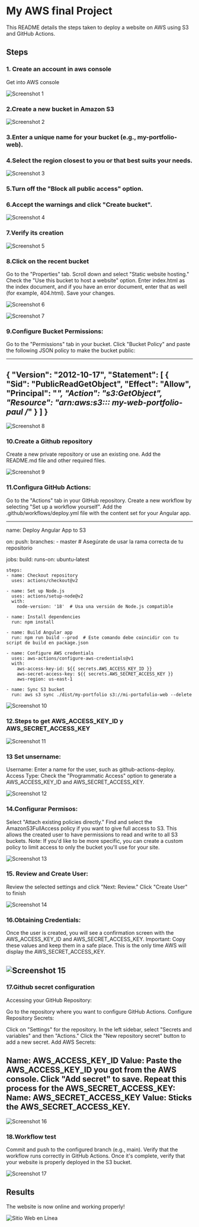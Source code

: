 # My AWS final Project

This README details the steps taken to deploy a website on AWS using S3 and GitHub Actions.

## Steps

### 1. Create an account in aws console

Get into AWS console

![Screenshot 1](/src/assets/Screenshots/1..png)

### 2.Create a new bucket in Amazon S3

![Screenshot 2](/src/assets/Screenshots/2.png)

### 3.Enter a unique name for your bucket (e.g., my-portfolio-web).
### 4.Select the region closest to you or that best suits your needs.

![Screenshot 3](/src/assets/Screenshots/3.png)
### 5.Turn off the "Block all public access" option.
### 6.Accept the warnings and click "Create bucket".

![Screenshot 4](/src/assets/Screenshots/4.png)

### 7.Verify its creation
![Screenshot 5](/src/assets/Screenshots/5.png)

### 8.Click on the recent bucket
Go to the "Properties" tab.
Scroll down and select "Static website hosting."
Check the "Use this bucket to host a website" option.
Enter index.html as the index document, and if you have an error document, enter that as well (for example, 404.html).
Save your changes.

![Screenshot 6](/src/assets/Screenshots/6.png)

![Screenshot 7](/src/assets/Screenshots/7.png)

### 9.Configure Bucket Permissions:
Go to the "Permissions" tab in your bucket.
Click "Bucket Policy" and paste the following JSON policy to make the bucket public:

------------------------------
{
    "Version": "2012-10-17",
    "Statement": [
        {
            "Sid": "PublicReadGetObject",
            "Effect": "Allow",
            "Principal": "*",
            "Action": "s3:GetObject",
            "Resource": "arn:aws:s3::: my-web-portfolio-paul /*"
        }
    ]
}
--------------------------------
![Screenshot 8](/src/assets/Screenshots/8.png)

### 10.Create a Github repository

Create a new private repository or use an existing one.
Add the README.md file and other required files.

![Screenshot 9](/src/assets/Screenshots/9.png)

### 11.Configura GitHub Actions:
Go to the "Actions" tab in your GitHub repository.
Create a new workflow by selecting "Set up a workflow yourself".
Add the .github/workflows/deploy.yml file with the content set for your Angular app.

-----------------------------------------------------
name: Deploy Angular App to S3

on:
  push:
    branches:
      - master  # Asegúrate de usar la rama correcta de tu repositorio

jobs:
  build:
    runs-on: ubuntu-latest

    steps:
    - name: Checkout repository
      uses: actions/checkout@v2

    - name: Set up Node.js
      uses: actions/setup-node@v2
      with:
        node-version: '18'  # Usa una versión de Node.js compatible

    - name: Install dependencies
      run: npm install

    - name: Build Angular app
      run: npm run build --prod  # Este comando debe coincidir con tu script de build en package.json

    - name: Configure AWS credentials
      uses: aws-actions/configure-aws-credentials@v1
      with:
        aws-access-key-id: ${{ secrets.AWS_ACCESS_KEY_ID }}
        aws-secret-access-key: ${{ secrets.AWS_SECRET_ACCESS_KEY }}
        aws-region: us-east-1

    - name: Sync S3 bucket
      run: aws s3 sync ./dist/my-portfolio s3://mi-portafolio-web --delete

![Screenshot 10](/src/assets/Screenshots/10.png)

### 12.Steps to get AWS_ACCESS_KEY_ID y AWS_SECRET_ACCESS_KEY

![Screenshot 11](/src/assets/Screenshots/11.png)

### 13 Set unsername:
Username: Enter a name for the user, such as github-actions-deploy.
Access Type: Check the "Programmatic Access" option to generate a AWS_ACCESS_KEY_ID and AWS_SECRET_ACCESS_KEY.


![Screenshot 12](/src/assets/Screenshots/12.png)

### 14.Configurar Permisos:
Select "Attach existing policies directly."
Find and select the AmazonS3FullAccess policy if you want to give full access to S3. This allows the created user to have permissions to read and write to all S3 buckets.
Note: If you'd like to be more specific, you can create a custom policy to limit access to only the bucket you'll use for your site.


![Screenshot 13](/src/assets/Screenshots/13.png)

### 15. Review and Create User:

Review the selected settings and click "Next: Review."
Click "Create User" to finish 

![Screenshot 14](/src/assets/Screenshots/14.png)

### 16.Obtaining Credentials:
Once the user is created, you will see a confirmation screen with the AWS_ACCESS_KEY_ID and AWS_SECRET_ACCESS_KEY.
Important: Copy these values and keep them in a safe place. This is the only time AWS will display the AWS_SECRET_ACCESS_KEY.


![Screenshot 15](/src/assets/Screenshots/15.png)
----------------------------------------------------
### 17.Github secret configuration
Accessing your GitHub Repository:

Go to the repository where you want to configure GitHub Actions.
Configure Repository Secrets:

Click on "Settings" for the repository.
In the left sidebar, select "Secrets and variables" and then "Actions."
Click the "New repository secret" button to add a new secret.
Add AWS Secrets:

Name: AWS_ACCESS_KEY_ID
Value: Paste the AWS_ACCESS_KEY_ID you got from the AWS console.
Click "Add secret" to save.
Repeat this process for the AWS_SECRET_ACCESS_KEY:
Name: AWS_SECRET_ACCESS_KEY
Value: Sticks the AWS_SECRET_ACCESS_KEY.
---------------------------------------------------
![Screenshot 16](/src/assets/Screenshots/16.png)

### 18.Workflow test
Commit and push to the configured branch (e.g., main).
Verify that the workflow runs correctly in GitHub Actions.
Once it's complete, verify that your website is properly deployed in the S3 bucket.

![Screenshot 17](/src/assets/Screenshots/17.png)



## Results

The website is now online and working properly!

![Sitio Web en Línea](/src/assets/Screenshots/18.png)

